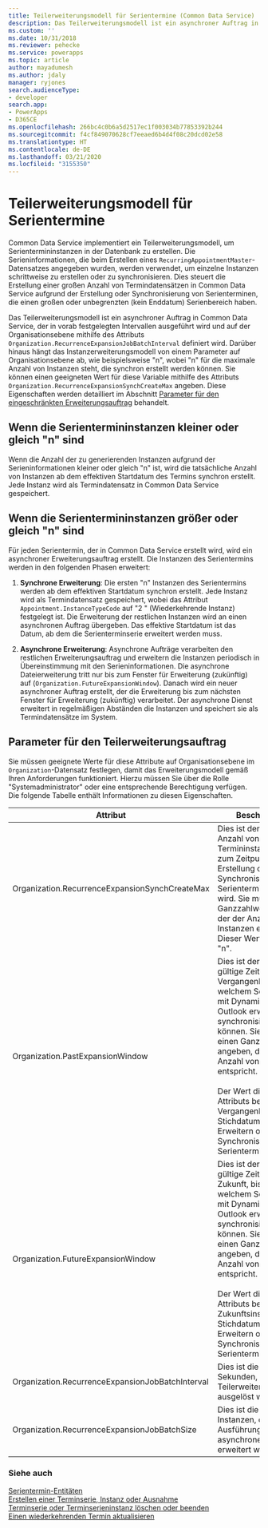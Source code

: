 ```yaml
---
title: Teilerweiterungsmodell für Serientermine (Common Data Service) | Microsoft-Dokumentation
description: Das Teilerweiterungsmodell ist ein asynchroner Auftrag in , der in vorab festgelegten Intervallen ausgeführt wird und auf der Organisationsebene definiert und zum Erstellen wiederkehrender Termininstanzen verwendet wird.
ms.custom: ''
ms.date: 10/31/2018
ms.reviewer: pehecke
ms.service: powerapps
ms.topic: article
author: mayadumesh
ms.author: jdaly
manager: ryjones
search.audienceType:
- developer
search.app:
- PowerApps
- D365CE
ms.openlocfilehash: 266bc4c0b6a5d2517ec1f003034b77853392b244
ms.sourcegitcommit: f4cf849070628cf7eeaed6b4d4f08c20dcd02e58
ms.translationtype: HT
ms.contentlocale: de-DE
ms.lasthandoff: 03/21/2020
ms.locfileid: "3155350"
---
```

# <a name="recurring-appointment-partial-expansion-model"></a>Teilerweiterungsmodell für Serientermine

Common Data Service implementiert ein Teilerweiterungsmodell, um Serientermininstanzen in der Datenbank zu erstellen. Die Serieninformationen, die beim Erstellen eines `RecurringAppointmentMaster`-Datensatzes angegeben wurden, werden verwendet, um einzelne Instanzen schrittweise zu erstellen oder zu synchronisieren. Dies steuert die Erstellung einer großen Anzahl von Termindatensätzen in Common Data Service aufgrund der Erstellung oder Synchronisierung von Serienterminen, die einen großen oder unbegrenzten (kein Enddatum) Serienbereich haben.  

 Das Teilerweiterungsmodell ist ein asynchroner Auftrag in Common Data Service, der in vorab festgelegten Intervallen ausgeführt wird und auf der Organisationsebene mithilfe des Attributs `Organization.RecurrenceExpansionJobBatchInterval` definiert wird. Darüber hinaus hängt das Instanzerweiterungsmodell von einem Parameter auf Organisationsebene ab, wie beispielsweise "n", wobei "n" für die maximale Anzahl von Instanzen steht, die synchron erstellt werden können. Sie können einen geeigneten Wert für diese Variable mithilfe des Attributs `Organization.RecurrenceExpansionSynchCreateMax` angeben. Diese Eigenschaften werden detailliert im Abschnitt [Parameter für den eingeschränkten Erweiterungsauftrag](#Parameter) behandelt.  

<a name="Scenario1"></a>   
## <a name="when-the-recurring-appointment-instances-are-less-than-or-equal-to-n"></a>Wenn die Serientermininstanzen kleiner oder gleich "n" sind  
 Wenn die Anzahl der zu generierenden Instanzen aufgrund der Serieninformationen kleiner oder gleich "n" ist, wird die tatsächliche Anzahl von Instanzen ab dem effektiven Startdatum des Termins synchron erstellt. Jede Instanz wird als Termindatensatz in Common Data Service gespeichert.  

<a name="Scenario2"></a>   

## <a name="when-the-recurring-appointment-instances-are-more-than-n"></a>Wenn die Serientermininstanzen größer oder gleich "n" sind  
 Für jeden Serientermin, der in Common Data Service erstellt wird, wird ein asynchroner Erweiterungsauftrag erstellt. Die Instanzen des Serientermins werden in den folgenden Phasen erweitert:  

1. **Synchrone Erweiterung**: Die ersten "n" Instanzen des Serientermins werden ab dem effektiven Startdatum synchron erstellt. Jede Instanz wird als Termindatensatz gespeichert, wobei das Attribut `Appointment.InstanceTypeCode` auf "2 " (Wiederkehrende Instanz) festgelegt ist. Die Erweiterung der restlichen Instanzen wird an einen asynchronen Auftrag übergeben. Das effektive Startdatum ist das Datum, ab dem die Serienterminserie erweitert werden muss.  

2. **Asynchrone Erweiterung**: Asynchrone Aufträge verarbeiten den restlichen Erweiterungsauftrag und erweitern die Instanzen periodisch in Übereinstimmung mit den Serieninformationen. Die asynchrone Dateierweiterung tritt nur bis zum Fenster für Erweiterung (zukünftig) auf (`Organization.FutureExpansionWindow`). Danach wird ein neuer asynchroner Auftrag erstellt, der die Erweiterung bis zum nächsten Fenster für Erweiterung (zukünftig) verarbeitet. Der asynchrone Dienst erweitert in regelmäßigen Abständen die Instanzen und speichert sie als Termindatensätze im System.  

<a name="Parameter"></a>   
## <a name="parameters-for-the-partial-expansion-job"></a>Parameter für den Teilerweiterungsauftrag  
 Sie müssen geeignete Werte für diese Attribute auf Organisationsebene im `Organization`-Datensatz festlegen, damit das Erweiterungsmodell gemäß Ihren Anforderungen funktioniert. Hierzu müssen Sie über die Rolle "Systemadministrator" oder eine entsprechende Berechtigung verfügen. Die folgende Tabelle enthält Informationen zu diesen Eigenschaften.  


|                    Attribut                     |                                                                                                                                                                                                                    Beschreibung                                                                                                                                                                                                                    |
|--------------------------------------------------|---------------------------------------------------------------------------------------------------------------------------------------------------------------------------------------------------------------------------------------------------------------------------------------------------------------------------------------------------------------------------------------------------------------------------------------------------|
|  Organization.RecurrenceExpansionSynchCreateMax  |                                                                                             Dies ist der maximale Anzahl von Termininstanzen, die zum Zeitpunkt der Erstellung oder Synchronisierung eines Serientermins erstellt wird. Sie müssen einen Ganzzahlwert angeben, der der Anzahl von Instanzen entspricht. Dieser Wert entspricht "n".                                                                                              |
|         Organization.PastExpansionWindow         |    Dies ist der maximale gültige Zeitraum in der Vergangenheit, bis zu welchem Serientermine mit Dynamics 365 for Outlook erweitert oder synchronisiert werden können. Sie müssen einen Ganzzahlwert angeben, der der Anzahl von Monaten entspricht.<br /><br /> Der Wert dieses Attributs bestimmt das Vergangenheitsinstanz-Stichdatum zum Erweitern oder Synchronisieren der Serientermininstanzen.    |
|        Organization.FutureExpansionWindow        | Dies ist der maximale gültige Zeitraum in der Zukunft, bis zu welchem Serientermine mit  Dynamics 365 for Outlook erweitert oder synchronisiert werden können. Sie müssen einen Ganzzahlwert angeben, der der Anzahl von Monaten entspricht.<br /><br /> Der Wert dieses Attributs bestimmt das Zukunftsinstanz-Stichdatum zum Erweitern oder Synchronisieren der Serientermininstanzen. |
| Organization.RecurrenceExpansionJobBatchInterval |                                                                                                                                                                               Dies ist die Häufigkeit in Sekunden, nach der der Teilerweiterungsauftrag ausgelöst wird.                                                                                                                                                                                |
|   Organization.RecurrenceExpansionJobBatchSize   |                                                                                                                                                                                  Dies ist die Anzahl der Instanzen, die bei jeder Ausführung des asynchronen Auftrags erweitert werden.                                                                                                                                                                                   |

### <a name="see-also"></a>Siehe auch  
 [Serientermin-Entitäten](/dynamics365/customer-engagement/developer/recurring-appointment-entities)   
 [Erstellen einer Terminserie, Instanz oder Ausnahme](create-recurring-appointment-series-instance-exception.md)   
 [Terminserie oder Terminserieninstanz löschen oder beenden](/dynamics365/customer-engagement/developer/delete-or-end-a-recurring-appointment-series-or-instance)   
 [Einen wiederkehrenden Termin aktualisieren](update-recurring-appointment.md)
